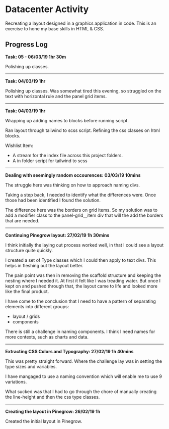 # Datacenter Activity

Recreating a layout designed in a graphics application in code. This is an exercise to hone my base skills in HTML & CSS.

## Progress Log

**Task: 05 - 06/03/19 1hr 30m**

Polishing up classes.

---

**Task: 04/03/19 1hr**

Polishing up classes. Was somewhat tired this evening, so struggled on the text with horizontal rule and the panel grid items.

---

**Task: 04/03/19 1hr**

Wrapping up adding names to blocks before running script.

Ran layout through tailwind to scss script.
Refining the css classes on html blocks.

Wishlist Item:
- A stream for the index file across this project folders.
- A in folder script for tailwind to scss 

---

**Dealing with seemingly random occourences: 03/03/19 10mins**

The struggle here was thinking on how to approach naming divs.

Taking a step back, I needed to identify what the differences were. Once those had been identified I found the solution.

The difference here was the borders on grid items. So my solution was to add a modifier class to the panel-grid__item div that will
the add the borders that are needed.

---

**Continuing Pinegrow layout: 27/02/19 1h 30mins**

I think initially the laying out process worked well, in that I could see a layout structure quite quickly.

I created a set of Type classes which I could then apply to text divs. This helps in fleshing out the layout better.

The pain point was then in removing the scaffold structure and keeping the nesting where I needed it. At first it felt like I was treading water.
But once I kept on and pushed through that, the layout came to life and looked more like the final product.

I have come to the conclusion that I need to have a pattern of separating elements into different groups:

- layout / grids
- components

There is still a challenge in naming components. I think I need names for more contexts, such as charts and data.

---

**Extracting CSS Colors and Typography: 27/02/19 1h 40mins**

This was pretty straight forward. Where the challenge lay was in setting the type sizes and variables.

I have mangaged to use a naming convention which will enable me to use 9 variations.

What sucked was that I had to go through the chore of manually creating the line-height and then the css type classes.

---

**Creating the layout in Pinegrow: 26/02/19 1h**

Created the initial layout in Pinegrow.
  
